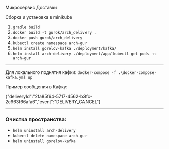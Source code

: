 Микросервис Доставки

Сборка и установка в minikube
1) `gradle build`
2) `docker build -t gurok/arch_delivery .`
3) `docker push gurok/arch_delivery`
4) `kubectl create namespace arch-gur`
5) `helm install gorelov-kafka ./deployment/kafka/`
6) `helm install arch-delivery ./deployment/app/`
   `kubectl get pods -n arch-gur`
   
---

Для локального поднятия кафки: `docker-compose -f .\docker-compose-kafka.yml up`

Пример сообщения в Кафку:

{"deliveryId":"2fa85f64-5717-4562-b3fc-2c963f66afa6","event":"DELIVERY_CANCEL"}

---
### Очистка пространства:

- `helm uninstall arch-delivery`
- `kubectl delete namespace arch-gur`
- `helm uninstall gorelov-kafka`
